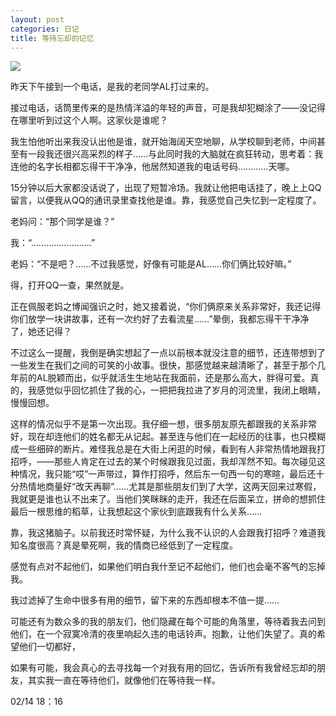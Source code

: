 ```yaml
---
layout: post
categories: 日记
title: 等待忘却的记忆
---
```


![](https://ws1.sinaimg.cn/large/4b91f9d5gy1fvsp1q3xoej20zk0npatl.jpg)

昨天下午接到一个电话，是我的老同学AL打过来的。

接过电话，话筒里传来的是热情洋溢的年轻的声音，可是我却犯糊涂了——没记得在哪里听到过这个人啊。这家伙是谁呢？

我生怕他听出来我没认出他是谁，就开始海阔天空地聊，从学校聊到老师，中间甚至有一段我还很兴高采烈的样子……与此同时我的大脑就在疯狂转动，思考着：我连他的名字长相都忘得干干净净，他居然知道我的电话号码…………天哪。

15分钟以后大家都没话说了，出现了短暂冷场。我就让他把电话挂了，晚上上QQ留言，以便我从QQ的通讯录里查找他是谁。靠，我感觉自己失忆到一定程度了。

老妈问：“那个同学是谁？”

我：“……………………”

老妈：“不是吧？……不过我感觉，好像有可能是AL……你们俩比较好嘛。”

得，打开QQ一查，果然就是。

正在佩服老妈之博闻强识之时，她又接着说，“你们俩原来关系非常好，我还记得你们放学一块讲故事，还有一次约好了去看流星……”晕倒，我都忘得干干净净了，她还记得？

不过这么一提醒，我倒是确实想起了一点以前根本就没注意的细节，还连带想到了一些发生在我们之间的可笑的小故事。很快，那感觉越来越清晰了，甚至于那个几年前的AL脱颖而出，似乎就活生生地站在我面前，还是那么高大，胖得可爱。真的，我感觉似乎回忆抓住了我的心，一把把我拉进了岁月的河流里，我闭上眼睛，慢慢回想。

这样的情况似乎不是第一次出现。我仔细一想，很多朋友原先都跟我的关系非常好，现在却连他们的姓名都无从记起。甚至连与他们在一起经历的往事，也只模糊成一些细碎的断片。难怪我总是在大街上闲逛的时候，看到有人非常热情地跟我打招呼，——那些人肯定在过去的某个时候跟我见过面，我却浑然不知。每次碰见这种情况，我只能“哎”一声带过，算作打招呼，然后东一句西一句的寒暄，最后还十分热情地商量好“改天再聊”……尤其是那些朋友们到了大学，这两天回来过寒假，我就更是谁也认不出来了。当他们笑眯眯的走开，我还在后面呆立，拼命的想抓住最后一根思维的稻草，让我想起这个家伙到底跟我有什么关系……

靠，我这猪脑子。以前我还时常怀疑，为什么我不认识的人会跟我打招呼？难道我知名度很高？真是晕死啊，我的情商已经低到了一定程度。

感觉有点对不起他们，如果他们明白我什至记不起他们，他们也会毫不客气的忘掉我。

我过滤掉了生命中很多有用的细节，留下来的东西却根本不值一提……

可能还有为数众多的我的朋友们，他们隐藏在每个可能的角落里，等待着我去问到他们，在一个寂寞冷清的夜里响起久违的电话铃声。抱歉，让他们失望了。真的希望他们一切都好，

如果有可能，我会真心的去寻找每一个对我有用的回忆，告诉所有我曾经忘却的朋友，其实我一直在等待他们，就像他们在等待我一样。

02/14 18：16
